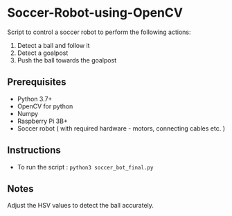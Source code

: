# Soccer-Robot-using-OpenCV
Script to control a soccer robot to perform the following actions:
1. Detect a ball and follow it
2. Detect a goalpost
3. Push the ball towards the goalpost

## Prerequisites
- Python 3.7+
- OpenCV for python
- Numpy
- Raspberry Pi 3B+
- Soccer robot ( with required hardware - motors, connecting cables etc. )

## Instructions
- To run the script : ``` python3 soccer_bot_final.py ```

## Notes
Adjust the HSV values to detect the ball accurately.
